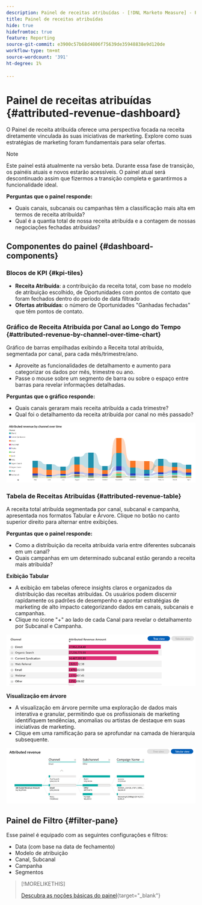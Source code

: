 ```yaml
---
description: Painel de receitas atribuídas - [!DNL Marketo Measure] - Produto
title: Painel de receitas atribuídas
hide: true
hidefromtoc: true
feature: Reporting
source-git-commit: e3900c57b68d4806f75639de35948838e9d120de
workflow-type: tm+mt
source-wordcount: '391'
ht-degree: 1%

---
```


# Painel de receitas atribuídas {#attributed-revenue-dashboard}

O Painel de receita atribuída oferece uma perspectiva focada na receita diretamente vinculada às suas iniciativas de marketing. Explore como suas estratégias de marketing foram fundamentais para selar ofertas.

>[!NOTE]
>
>Este painel está atualmente na versão beta. Durante essa fase de transição, os painéis atuais e novos estarão acessíveis. O painel atual será descontinuado assim que fizermos a transição completa e garantirmos a funcionalidade ideal.

**Perguntas que o painel responde:**

* Quais canais, subcanais ou campanhas têm a classificação mais alta em termos de receita atribuída?
* Qual é a quantia total de nossa receita atribuída e a contagem de nossas negociações fechadas atribuídas?

## Componentes do painel {#dashboard-components}

### Blocos de KPI {#kpi-tiles}

* **Receita Atribuída**: a contribuição da receita total, com base no modelo de atribuição escolhido, de Oportunidades com pontos de contato que foram fechados dentro do período de data filtrado
* **Ofertas atribuídas**: o número de Oportunidades &quot;Ganhadas fechadas&quot; que têm pontos de contato.

### Gráfico de Receita Atribuída por Canal ao Longo do Tempo {#attributed-revenue-by-channel-over-time-chart}

Gráfico de barras empilhadas exibindo a Receita total atribuída, segmentada por canal, para cada mês/trimestre/ano.

* Aproveite as funcionalidades de detalhamento e aumento para categorizar os dados por mês, trimestre ou ano.
* Passe o mouse sobre um segmento de barra ou sobre o espaço entre barras para revelar informações detalhadas.

**Perguntas que o gráfico responde:**

* Quais canais geraram mais receita atribuída a cada trimestre?
* Qual foi o detalhamento da receita atribuída por canal no mês passado?

![](assets/attributed-revenue-dashboard-1.png)

### Tabela de Receitas Atribuídas {#attributed-revenue-table}

A receita total atribuída segmentada por canal, subcanal e campanha, apresentada nos formatos Tabular e Árvore. Clique no botão no canto superior direito para alternar entre exibições.

**Perguntas que o painel responde:**

* Como a distribuição da receita atribuída varia entre diferentes subcanais em um canal?
* Quais campanhas em um determinado subcanal estão gerando a receita mais atribuída?

**Exibição Tabular**

* A exibição em tabelas oferece insights claros e organizados da distribuição das receitas atribuídas. Os usuários podem discernir rapidamente os padrões de desempenho e apontar estratégias de marketing de alto impacto categorizando dados em canais, subcanais e campanhas.
* Clique no ícone &quot;+&quot; ao lado de cada Canal para revelar o detalhamento por Subcanal e Campanha.

![](assets/attributed-revenue-dashboard-2.png)

**Visualização em árvore**

* A visualização em árvore permite uma exploração de dados mais interativa e granular, permitindo que os profissionais de marketing identifiquem tendências, anomalias ou artistas de destaque em suas iniciativas de marketing.
* Clique em uma ramificação para se aprofundar na camada de hierarquia subsequente.

![](assets/attributed-revenue-dashboard-3.png)

## Painel de Filtro {#filter-pane}

Esse painel é equipado com as seguintes configurações e filtros:

* Data (com base na data de fechamento)
* Modelo de atribuição
* Canal, Subcanal
* Campanha
* Segmentos

>[!MORELIKETHIS]
>
>[Descubra as noções básicas do painel](/help/marketo-measure-discover-ui/dashboards/discover-dashboard-basics.md){target="_blank"}
